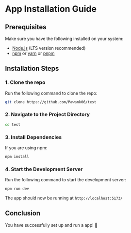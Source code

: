 # App Installation Guide

## Prerequisites
Make sure you have the following installed on your system:
- [Node.js](https://nodejs.org/) (LTS version recommended)
- [npm](https://www.npmjs.com/) or [yarn](https://yarnpkg.com/) or [pnpm](https://pnpm.io/)

## Installation Steps

### 1. Clone the repo
Run the following command to clone the repo:
```sh
git clone https://github.com/Pawank06/test
```

### 2. Navigate to the Project Directory
```sh
cd test
```

### 3. Install Dependencies
If you are using npm:
```sh
npm install
```

### 4. Start the Development Server
Run the following command to start the development server:
```sh
npm run dev
```

The app should now be running at `http://localhost:5173/`
## Conclusion
You have successfully set up and run a app! 🎉

